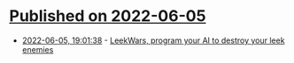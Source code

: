 # [Published on 2022-06-05](index.md)

* [2022-06-05, 19:01:38](https://news.ycombinator.com/item?id=31633858) - [LeekWars, program your AI to destroy your leek enemies](https://leekwars.com/)
